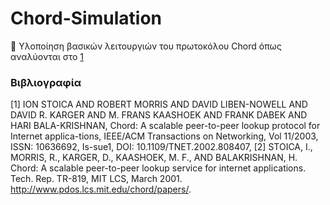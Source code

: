 # Chord-Simulation
:pushpin: Υλοποίηση βασικών λειτουργιών του πρωτοκόλου Chord όπως αναλύονται στο [1](#Βιβλιογραφία)




### Βιβλιογραφία

[1] ION STOICA AND ROBERT MORRIS AND DAVID LIBEN-NOWELL AND DAVID R. KARGER AND M. FRANS KAASHOEK AND FRANK DABEK AND HARI BALA-KRISHNAN, Chord: A scalable peer-to-peer lookup protocol for Internet applica-tions, IEEE/ACM Transactions on Networking, Vol 11/2003, ISSN: 10636692, Is-sue1, DOI: 10.1109/TNET.2002.808407,
[2] STOICA, I., MORRIS, R., KARGER, D., KAASHOEK, M. F., AND BALAKRISHNAN, H. Chord: A scalable peer-to-peer lookup service for internet applications. Tech. Rep. TR-819, MIT LCS, March 2001. http://www.pdos.lcs.mit.edu/chord/papers/.
